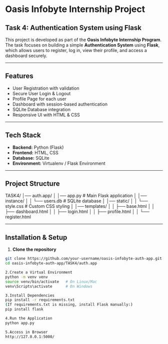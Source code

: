 # Oasis Infobyte Internship Project

## Task 4: Authentication System using Flask

This project is developed as part of the **Oasis Infobyte Internship Program**. The task focuses on building a simple **Authentication System** using **Flask**, which allows users to register, log in, view their profile, and access a dashboard securely.

---

## Features
- User Registration with validation
- Secure User Login & Logout
- Profile Page for each user
- Dashboard with session-based authentication
- SQLite Database integration
- Responsive UI with HTML & CSS

---

## Tech Stack
- **Backend:** Python (Flask)
- **Frontend:** HTML, CSS
- **Database:** SQLite
- **Environment:** Virtualenv / Flask Environment

---

## Project Structure
TASK4/
│── auth.app/
│ │── app.py # Main Flask application
│ │── instance/
│ │ └── users.db # SQLite database
│ │── static/
│ │ └── style.css # Custom CSS styling
│ │── templates/
│ │ ├── base.html
│ │ ├── dashboard.html
│ │ ├── login.html
│ │ ├── profile.html
│ │ └── register.html


---

## Installation & Setup

1. **Clone the repository**
```bash
git clone https://github.com/your-username/oasis-infobyte-auth-app.git
cd oasis-infobyte-auth-app/TASK4/auth.app

2.Create a Virtual Environment
python -m venv venv
source venv/bin/activate   # On Linux/Mac
venv\Scripts\activate      # On Windows

3.Install Dependencies
pip install -r requirements.txt
(If requirements.txt is missing, install Flask manually:)
pip install flask

4.Run the Application
python app.py

5.Access in Browser
http://127.0.0.1:5000/
